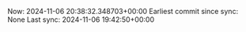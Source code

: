 Now: 2024-11-06 20:38:32.348703+00:00 Earliest commit since sync: None Last sync: 2024-11-06 19:42:50+00:00
